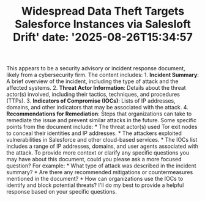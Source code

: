 ﻿---
title: "Widespread Data Theft Targets Salesforce Instances via Salesloft Drift'
date: '2025-08-26T15:34:57"
category: "Markets"
summary: ""
slug: "widespread data theft targets salesforce instances via sales"
source_urls:
  - "https://cloud.google.com/blog/topics/threat-intelligence/data-theft-salesforce-instances-via-salesloft-drift/"
seo:
  title: "Widespread Data Theft Targets Salesforce Instances via Salesloft Drift | Hash n Hedge'
  description: '"
  keywords: ["news", "markets", "brief"]
---
This appears to be a security advisory or incident response document, likely from a cybersecurity firm. The content includes:  1. **Incident Summary**: A brief overview of the incident, including the type of attack and the affected systems. 2. **Threat Actor Information**: Details about the threat actor(s) involved, including their tactics, techniques, and procedures (TTPs). 3. **Indicators of Compromise (IOCs)**: Lists of IP addresses, domains, and other indicators that may be associated with the attack. 4. **Recommendations for Remediation**: Steps that organizations can take to remediate the issue and prevent similar attacks in the future.  Some specific points from the document include:  * The threat actor(s) used Tor exit nodes to conceal their identities and IP addresses. * The attackers exploited vulnerabilities in Salesforce and other cloud-based services. * The IOCs list includes a range of IP addresses, domains, and user agents associated with the attack.  To provide more context or clarify any specific questions you may have about this document, could you please ask a more focused question? For example:  * What type of attack was described in the incident summary? * Are there any recommended mitigations or countermeasures mentioned in the document? * How can organizations use the IOCs to identify and block potential threats?  I'll do my best to provide a helpful response based on your specific questions. 
